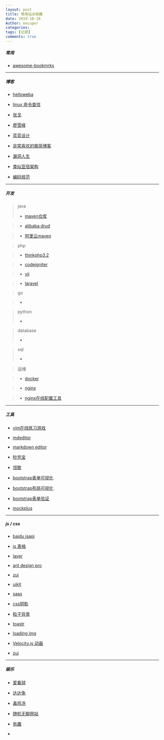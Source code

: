 ```yaml
---
layout: post
title: 常用站点收藏
date: 2019-10-10
Author: eecuper
categories: 
tags: [记录]
comments: true
---
```


##### 常用

- [awesome-bookmrks](https://panjiachen.github.io/awesome-bookmarks/)

---

##### 博客

- [helloweba](https://www.helloweba.net/)

- [linux 命令查找](http://linux.51yip.com/)

- [张戈](https://zhangge.net/)

- [廖雪峰](https://www.liaoxuefeng.com)

- [蓝蓝设计](http://www.lanlanwork.com/blog/)

- [非常喜欢的极简博客](http://bolg.malu.me/html/2010/411.html)

- [漏洞人生](http://www.vuln.cn)

- [类似亚信架构](https://blog.csdn.net/liumiaocn)

- [编码规范](https://codeguide.bootcss.com/)

---

##### 开发

> java
> 
> - [maven仓库](https://mvnrepository.com)

> - [alibaba drud](https://github.com/alibaba/druid/wiki/常见问题)

> - [阿里云maven](https://maven.aliyun.com/mvn/view)

> php
 
> - [thinkphp3.2](http://document.thinkphp.cn/manual_3_2.html)

> - [codeigniter](https://codeigniter.org.cn/user_guide/index.html)

> - [yii](https://www.yiichina.com/)

> - [laravel](https://xueyuanjun.com/)

> go

> - []()

> python
> 
> - []()

> database
> 
> - []()

> sql
> 
> - []()

> 运维
 
> - [docker](http://www.docker.org.cn)

> - [nginx](http://tengine.taobao.org/book/)

> - [nginx在线配置工具](https://github.com/digitalocean/nginxconfig.io)

---

##### 工具

- [vim在线练习游戏](https://vim-adventures.com/)

- [mdeditor](https://www.mdeditor.com/)

- [markdown editor](https://www.zybuluo.com/mdeditor)

- [秒充宝](http://www.mcbpay.com/)

- [领歌](https://www.leangoo.com/)

- [bootstrap表单可视化](https://www.magentonotes.com/tool/formbuilder/)

- [bootstrap布局可视化](https://www.magentonotes.com/tool/layoutit/)

- [bootstrap表单验证](http://www.jq22.com/yanshi6958)

- [mockplus](https://user.mockplus.cn)

---

##### js / css

- [baidu jsapi](http://lbsyun.baidu.com/jsdemo.htm#a1_2)

- [js 表格](https://www.datatables.net)
 
- [layer](http://layer.layui.com/)

- [ant design pro](https://pro.ant.design/index-cn/)

- [zui](http://zui.sexy/)

- [uikit](http://www.getuikit.net/index.html)

- [saas](https://www.sass.hk/)

- [css阴影](https://www.html.cn/tool/css3Preview/Transform.html)

- [粒子背景](https://github.com/VincentGarreau/particles.js)

- [toastr](https://github.com/CodeSeven/toastr)

- [loading img](https://loading.io/)

- [Velocity.js 动画](https://www.cnblogs.com/aburron/p/6248812.html)

- [zui](http://zui.sexy/)



---

##### 娱乐

- [爱看球](https://www.aikanqiu.com)

- [达达兔](https://www.dadatu.co/)

- [毒鸡汤](http://www.nows.fun/)

- [随机无聊网站](https://theuselessweb.com/)

- [有趣](https://youquhome.com/)

- []()


